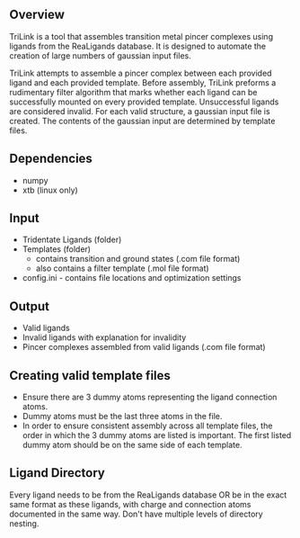 ## Overview
TriLink is a tool that assembles transition metal pincer complexes using ligands from the ReaLigands database. It is designed to automate the creation of large numbers of gaussian input files.

TriLink attempts to assemble a pincer complex between each provided ligand and each provided template. Before assembly, TriLink preforms a rudimentary filter algorithm that marks whether each ligand can be successfully mounted on every provided template. Unsuccessful ligands are considered invalid. For each valid structure, a gaussian input file is created. The contents of the gaussian input are determined by template files. 

## Dependencies
- numpy
- xtb (linux only)

## Input
- Tridentate Ligands (folder)
- Templates (folder)
	- contains transition and ground states (.com file format)
	- also contains a filter template (.mol file format)
- config.ini - contains file locations and optimization settings

## Output
- Valid ligands
- Invalid ligands with explanation for invalidity
- Pincer complexes assembled from valid ligands (.com file format)

## Creating valid template files
- Ensure there are 3 dummy atoms representing the ligand connection atoms.
- Dummy atoms must be the last three atoms in the file.
- In order to ensure consistent assembly across all template files, the order in which the 3 dummy atoms are listed is important. The first listed dummy atom should be on the same side of each template.

## Ligand Directory  
Every ligand needs to be from the ReaLigands database OR be in the exact same format as these ligands, with charge and connection atoms documented in the same way. Don't have multiple levels of directory nesting. 
